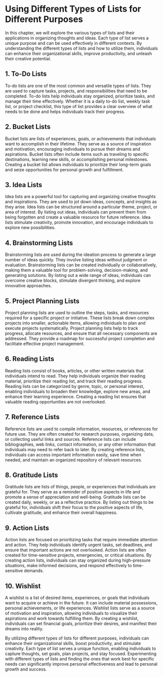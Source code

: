 Using Different Types of Lists for Different Purposes
==============================================================

In this chapter, we will explore the various types of lists and their applications in organizing thoughts and ideas. Each type of list serves a unique purpose and can be used effectively in different contexts. By understanding the different types of lists and how to utilize them, individuals can enhance their organizational skills, improve productivity, and unleash their creative potential.

**1. To-Do Lists**
------------------

To-do lists are one of the most common and versatile types of lists. They are used to capture tasks, projects, and responsibilities that need to be completed. To-do lists help individuals stay organized, prioritize tasks, and manage their time effectively. Whether it is a daily to-do list, weekly task list, or project checklist, this type of list provides a clear overview of what needs to be done and helps individuals track their progress.

**2. Bucket Lists**
-------------------

Bucket lists are lists of experiences, goals, or achievements that individuals want to accomplish in their lifetime. They serve as a source of inspiration and motivation, encouraging individuals to pursue their dreams and aspirations. Bucket lists often include items such as traveling to specific destinations, learning new skills, or accomplishing personal milestones. Creating a bucket list allows individuals to prioritize their long-term goals and seize opportunities for personal growth and fulfillment.

**3. Idea Lists**
-----------------

Idea lists are a powerful tool for capturing and organizing creative thoughts and inspirations. They are used to jot down ideas, concepts, and insights as they arise. Idea lists can be structured around a particular theme, project, or area of interest. By listing out ideas, individuals can prevent them from being forgotten and create a valuable resource for future reference. Idea lists stimulate creativity, promote innovation, and encourage individuals to explore new possibilities.

**4. Brainstorming Lists**
--------------------------

Brainstorming lists are used during the ideation process to generate a large number of ideas quickly. They involve listing ideas without judgment or evaluation. Brainstorming lists can be created individually or collaboratively, making them a valuable tool for problem-solving, decision-making, and generating solutions. By listing out a wide range of ideas, individuals can overcome creative blocks, stimulate divergent thinking, and explore innovative approaches.

**5. Project Planning Lists**
-----------------------------

Project planning lists are used to outline the steps, tasks, and resources required for a specific project or initiative. These lists break down complex projects into smaller, actionable items, allowing individuals to plan and execute projects systematically. Project planning lists help to track progress, allocate resources, and ensure that all necessary components are addressed. They provide a roadmap for successful project completion and facilitate effective project management.

**6. Reading Lists**
--------------------

Reading lists consist of books, articles, or other written materials that individuals intend to read. They help individuals organize their reading material, prioritize their reading list, and track their reading progress. Reading lists can be categorized by genre, topic, or personal interest, enabling individuals to broaden their knowledge, explore new areas, and enhance their learning experience. Creating a reading list ensures that valuable reading opportunities are not overlooked.

**7. Reference Lists**
----------------------

Reference lists are used to compile information, resources, or references for future use. They are often created for research purposes, organizing data, or collecting useful links and sources. Reference lists can include bibliographies, web links, contact information, or any other information that individuals may need to refer back to later. By creating reference lists, individuals can access important information easily, save time when needed, and maintain an organized repository of relevant resources.

**8. Gratitude Lists**
----------------------

Gratitude lists are lists of things, people, or experiences that individuals are grateful for. They serve as a reminder of positive aspects in life and promote a sense of appreciation and well-being. Gratitude lists can be created daily, weekly, or as a reflective practice. By listing out things to be grateful for, individuals shift their focus to the positive aspects of life, cultivate gratitude, and enhance their overall happiness.

**9. Action Lists**
-------------------

Action lists are focused on prioritizing tasks that require immediate attention and action. They help individuals identify urgent tasks, set deadlines, and ensure that important actions are not overlooked. Action lists are often created for time-sensitive projects, emergencies, or critical situations. By creating action lists, individuals can stay organized during high-pressure situations, make informed decisions, and respond effectively to time-sensitive demands.

**10. Wishlist**
----------------

A wishlist is a list of desired items, experiences, or goals that individuals want to acquire or achieve in the future. It can include material possessions, personal achievements, or life experiences. Wishlist lists serve as a source of motivation and inspiration, allowing individuals to visualize their aspirations and work towards fulfilling them. By creating a wishlist, individuals can set financial goals, prioritize their desires, and manifest their dreams into reality.

By utilizing different types of lists for different purposes, individuals can enhance their organizational skills, boost productivity, and stimulate creativity. Each type of list serves a unique function, enabling individuals to capture thoughts, set goals, plan projects, and stay focused. Experimenting with different types of lists and finding the ones that work best for specific needs can significantly improve personal effectiveness and lead to personal growth and success.
